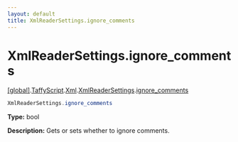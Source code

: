 ```yaml
---
layout: default
title: XmlReaderSettings.ignore_comments
---
```


# XmlReaderSettings.ignore_comments

[\[global\]]({{site.baseurl}}/docs/).[TaffyScript]({{site.baseurl}}/docs/TaffyScript/).[Xml]({{site.baseurl}}/docs/TaffyScript/Xml/).[XmlReaderSettings]({{site.baseurl}}/docs/TaffyScript/Xml/XmlReaderSettings/).[ignore_comments]({{site.baseurl}}/docs/TaffyScript/Xml/XmlReaderSettings/ignore_comments/)

```cs
XmlReaderSettings.ignore_comments
```

**Type:** bool

**Description:** Gets or sets whether to ignore comments.
